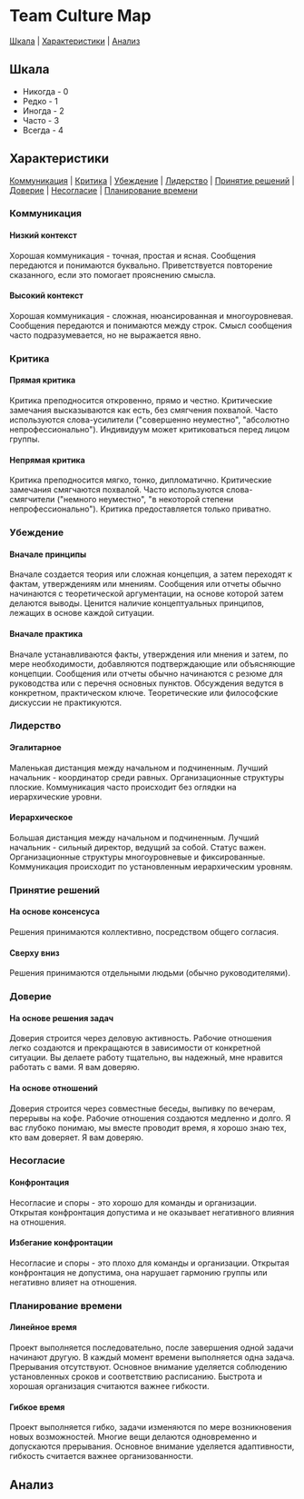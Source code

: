 # Team Culture Map

[Шкала](#шкала) | [Характеристики](#характеристики) | [Анализ](#анализ)

## Шкала

- Никогда - 0
- Редко - 1
- Иногда - 2
- Часто - 3
- Всегда - 4

## Характеристики

[Коммуникация](#коммуникация) | [Критика](#критика) | [Убеждение](#убеждение) | [Лидерство](#лидерство) | [Принятие решений](#принятие-решений) | [Доверие](#доверие) | [Несогласие](#несогласие) | [Планирование времени](#планирование-времени)

### Коммуникация

#### Низкий контекст
Хорошая коммуникация - точная, простая и ясная. Сообщения передаются и понимаются буквально. Приветствуется повторение сказанного, если это помогает прояснению смысла.

#### Высокий контекст
Хорошая коммуникация - сложная, нюансированная и многоуровневая. Сообщения передаются и понимаются между строк. Смысл сообщения часто подразумевается, но не выражается явно.

### Критика

#### Прямая критика
Критика преподносится откровенно, прямо и честно. Критические замечания высказываются как есть, без смягчения похвалой. Часто используются слова-усилители ("совершенно неуместно", "абсолютно непрофессионально"). Индивидуум может критиковаться перед лицом группы.

#### Непрямая критика
Критика преподносится мягко, тонко, дипломатично. Критические замечания смягчаются похвалой. Часто используются слова-смягчители ("немного неуместно", "в некоторой степени непрофессионально"). Критика предоставляется только приватно.

### Убеждение

#### Вначале принципы
Вначале создается теория или сложная концепция, а затем переходят к фактам, утверждениям или мнениям. Сообщения или отчеты обычно начинаются с теоретической аргументации, на основе которой затем делаются выводы. Ценится наличие концептуальных принципов, лежащих в основе каждой ситуации.

#### Вначале практика
Вначале устанавливаются факты, утверждения или мнения и затем, по мере необходимости, добавляются подтверждающие или объясняющие концепции. Сообщения или отчеты обычно начинаются с резюме для руководства или с перечня основных пунктов. Обсуждения ведутся в конкретном, практическом ключе. Теоретические или философские дискуссии не практикуются. 

### Лидерство

#### Эгалитарное
Маленькая дистанция между начальном и подчиненным. Лучший начальник - координатор среди равных. Организационные структуры плоские. Коммуникация часто происходит без оглядки на иерархические уровни.

#### Иерархическое
Большая дистанция между начальном и подчиненным. Лучший начальник - сильный директор, ведущий за собой. Статус важен. Организационные структуры многоуровневые и фиксированные. Коммуникация происходит по установленным иерархическим уровням.

### Принятие решений

#### На основе консенсуса
Решения принимаются коллективно, посредством общего согласия.

#### Сверху вниз
Решения принимаются отдельными людьми (обычно руководителями).

### Доверие

#### На основе решения задач
Доверия строится через деловую активность. Рабочие отношения легко создаются и прекращаются в зависимости от конкретной ситуации. Вы делаете работу тщательно, вы надежный, мне нравится работать с вами. Я вам доверяю.

#### На основе отношений
Доверия строится через совместные беседы, выпивку по вечерам, перерывы на кофе. Рабочие отношения создаются медленно и долго. Я вас глубоко понимаю, мы вместе проводит время, я хорошо знаю тех, кто вам доверяет. Я вам доверяю.

### Несогласие

#### Конфронтация
Несогласие и споры - это хорошо для команды и организации. Открытая конфронтация допустима и не оказывает негативного влияния на отношения.

#### Избегание конфронтации
Несогласие и споры - это плохо для команды и организации. Открытая конфронтация не допустима, она нарушает гармонию группы или негативно влияет на отношения.

### Планирование времени

#### Линейное время
Проект выполняется последовательно, после завершения одной задачи начинают другую. В каждый момент времени выполняется одна задача. Прерывания отсутствуют. Основное внимание уделяется соблюдению установленных сроков и соответствию расписанию. Быстрота и хорошая организация считаются важнее гибкости.

#### Гибкое время
Проект выполняется гибко, задачи изменяются по мере возникновения новых возможностей. Многие вещи делаются одновременно и допускаются прерывания. Основное внимание уделяется адаптивности, гибкость считается важнее организованности.

## Анализ


